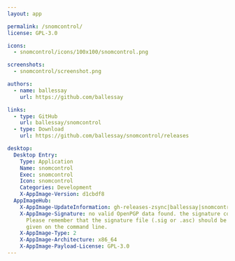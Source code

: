 ```yaml
---
layout: app

permalink: /snomcontrol/
license: GPL-3.0

icons:
  - snomcontrol/icons/100x100/snomcontrol.png

screenshots:
  - snomcontrol/screenshot.png

authors:
  - name: ballessay
    url: https://github.com/ballessay

links:
  - type: GitHub
    url: ballessay/snomcontrol
  - type: Download
    url: https://github.com/ballessay/snomcontrol/releases

desktop:
  Desktop Entry:
    Type: Application
    Name: snomcontrol
    Exec: snomcontrol
    Icon: snomcontrol
    Categories: Development
    X-AppImage-Version: d1cbdf8
  AppImageHub:
    X-AppImage-UpdateInformation: gh-releases-zsync|ballessay|snomcontrol|continuous|snomcontrol*-x86_64.AppImage.zsync
    X-AppImage-Signature: no valid OpenPGP data found. the signature could not be verified.
      Please remember that the signature file (.sig or .asc) should be the first file
      given on the command line.
    X-AppImage-Type: 2
    X-AppImage-Architecture: x86_64
    X-AppImage-Payload-License: GPL-3.0
---
```

